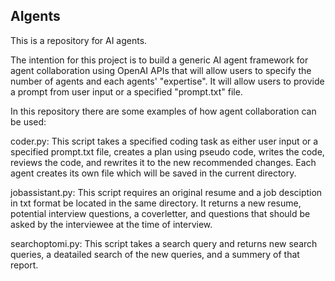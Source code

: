 ## AIgents
This is a repository for AI agents.

The intention for this project is to build a generic AI agent framework for agent collaboration using OpenAI APIs that will allow users to specify the number of agents and each agents' "expertise".
It will allow users to provide a prompt from user input or a specified "prompt.txt" file.

In this repository there are some examples of how agent collaboration can be used:
  
  coder.py: This script takes a specified coding task as either user input or a specified prompt.txt file, creates a plan using pseudo code, writes the code, reviews the code, and rewrites it to the new recommended changes. Each agent creates its own file which will be saved in the current directory.

  jobassistant.py: This script requires an original resume and a job desciption in txt format be located in the same directory. It returns a new resume, potential interview questions, a coverletter, and questions that should be asked by the interviewee at the time of interview.

searchoptomi.py: This script takes a search query and returns new search queries, a deatailed search of the new queries, and a summery of that report.
